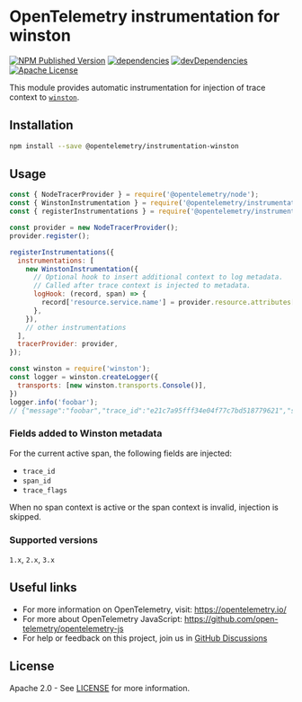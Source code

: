 # OpenTelemetry instrumentation for winston

[![NPM Published Version][npm-img]][npm-url]
[![dependencies][dependencies-image]][dependencies-url]
[![devDependencies][devDependencies-image]][devDependencies-url]
[![Apache License][license-image]][license-image]

This module provides automatic instrumentation for injection of trace context to [`winston`](https://www.npmjs.com/package/winston).

## Installation

```bash
npm install --save @opentelemetry/instrumentation-winston
```

## Usage

```js
const { NodeTracerProvider } = require('@opentelemetry/node');
const { WinstonInstrumentation } = require('@opentelemetry/instrumentation-winston');
const { registerInstrumentations } = require('@opentelemetry/instrumentation');

const provider = new NodeTracerProvider();
provider.register();

registerInstrumentations({
  instrumentations: [
    new WinstonInstrumentation({
      // Optional hook to insert additional context to log metadata.
      // Called after trace context is injected to metadata.
      logHook: (record, span) => {
        record['resource.service.name'] = provider.resource.attributes['service.name'];
      },
    }),
    // other instrumentations
  ],
  tracerProvider: provider,
});

const winston = require('winston');
const logger = winston.createLogger({
  transports: [new winston.transports.Console()],
})
logger.info('foobar');
// {"message":"foobar","trace_id":"e21c7a95fff34e04f77c7bd518779621","span_id":"b7589a981fde09f4","trace_flags":"01", ...}
```

### Fields added to Winston metadata

For the current active span, the following fields are injected:
* `trace_id`
* `span_id`
* `trace_flags`

When no span context is active or the span context is invalid, injection is skipped.

### Supported versions

`1.x`, `2.x`, `3.x`

## Useful links

- For more information on OpenTelemetry, visit: <https://opentelemetry.io/>
- For more about OpenTelemetry JavaScript: <https://github.com/open-telemetry/opentelemetry-js>
- For help or feedback on this project, join us in [GitHub Discussions][discussions-url]

## License

Apache 2.0 - See [LICENSE][license-url] for more information.

[discussions-url]: https://github.com/open-telemetry/opentelemetry-js/discussions
[license-url]: https://github.com/open-telemetry/opentelemetry-js-contrib/blob/main/LICENSE
[license-image]: https://img.shields.io/badge/license-Apache_2.0-green.svg?style=flat
[dependencies-image]: https://status.david-dm.org/gh/open-telemetry/opentelemetry-js-contrib.svg?path=plugins%2Fnode%2Fopentelemetry-instrumentation-winston
[dependencies-url]: https://david-dm.org/open-telemetry/opentelemetry-js-contrib?path=plugins%2Fnode%2Fopentelemetry-instrumentation-winston
[devDependencies-image]: https://status.david-dm.org/gh/open-telemetry/opentelemetry-js-contrib.svg?path=plugins%2Fnode%2Fopentelemetry-instrumentation-winston&type=dev
[devDependencies-url]: https://david-dm.org/open-telemetry/opentelemetry-js-contrib?path=plugins%2Fnode%2Fopentelemetry-instrumentation-winston&type=dev
[npm-url]: https://www.npmjs.com/package/@opentelemetry/instrumentation-winston
[npm-img]: https://badge.fury.io/js/%40opentelemetry%2Finstrumentation-winston.svg

